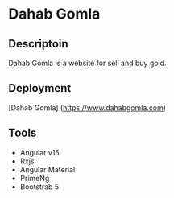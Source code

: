 # Dahab Gomla

## Descriptoin 

Dahab Gomla is a website for sell and buy gold.

## Deployment
 [Dahab Gomla] (https://www.dahabgomla.com)
 
## Tools
- Angular v15
- Rxjs
- Angular Material
- PrimeNg
- Bootstrab 5
